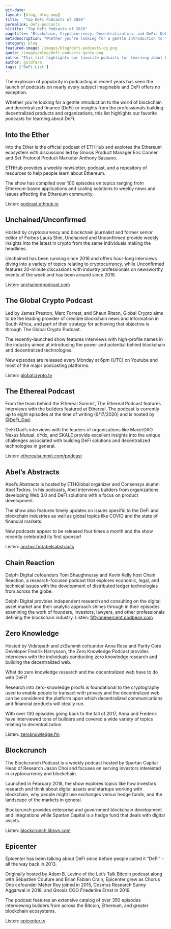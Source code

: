 ```yaml
---
git-date:
layout: [blog, blog-amp]
title:  "Top DeFi Podcasts of 2020"
permalink: defi-podcasts
h1title: "Top DeFi Podcasts of 2020"
pagetitle: "Blockchain, Cryptocurrency, Decentralization, and DeFi: DeFi Prime’s Top Podcasts of 2020 🎙"
metadescription: "Whether you’re looking for a gentle introduction to the world of blockchain and decentralized finance (DeFi) or insights from the professionals building decentralized products and organizations, this list highlights our favorite podcasts for learning about DeFi"
category: blog
featured-image: /images/blog/defi-podcasts-og.png
quote: /images/blog/defi-podcasts-quote.png
intro: "This list highlights our favorite podcasts for learning about DeFi"
author: goldfarb
tags: ['DeFi List']
---
```

The explosion of popularity in podcasting in recent years has seen the launch of podcasts on nearly every subject imaginable and DeFi offers no exception.

Whether you’re looking for a gentle introduction to the world of blockchain and decentralized finance (DeFi) or insights from the professionals building decentralized products and organizations, this list highlights our favorite podcasts for learning about DeFi.  

## Into the Ether
Into the Ether is the official podcast of ETHHub and explores the Ethereum ecosystem with discussions led by Gnosis Product Manager Eric Conner and Set Protocol Product Marketer Anthony Sassano.

ETHHub provides a weekly newsletter, podcast, and a repository of resources to help people learn about Ethereum.

The show has compiled over 100 episodes on topics ranging from Ethereum-based applications and scaling solutions to weekly news and issues affecting the Ethereum community.

Listen: [podcast.ethhub.io](https://podcast.ethhub.io/)

## Unchained/Unconfirmed
Hosted by cryptocurrency and blockchain journalist and former senior editor of Forbes Laura Shin, Unchained and Unconfirmed provide weekly insights into the latest in crypto from the same individuals making the headlines.

Unchained has been running since 2016 and offers hour-long interviews diving into a variety of topics relating to cryptocurrency, while Unconfirmed features 20-minute discussions with industry professionals on newsworthy events of the week and has been around since 2018.

Listen: [unchainedpodcast.com](https://unchainedpodcast.com/)

## The Global Crypto Podcast
Led by James Preston, Marc Forrest, and Shaun Ritson, Global Crypto aims to be the leading provider of credible blockchain news and information in South Africa, and part of their strategy for achieving that objective is through The Global Crypto Podcast.

The recently-launched show features interviews with high-profile names in the industry aimed at introducing the power and potential behind blockchain and decentralized technologies.

New episodes are released every Monday at 6pm (UTC) on Youtube and most of the major podcasting platforms.

Listen: [globalcrypto.tv](https://globalcrypto.tv/all-you-need-to-know-about-cryptos-future-in-one-podcast/)

## The Ethereal Podcast
From the team behind the Ethereal Summit, The Ethereal Podcast features interviews with the builders featured at Ethereal. The podcast is currently up to eight episodes at the time of writing (6/17/2020) and is hosted by [@DeFi_Dad](https://twitter.com/DeFi_Dad).

DeFi Dad’s interviews with the leaders of organizations like MakerDAO Nexus Mutual, dYdx, and SKALE provide excellent insights into the unique challenges associated with building DeFi solutions and decentralized technologies in general.

Listen: [etherealsummit.com/podcast](https://www.etherealsummit.com/podcast)

## Abel’s Abstracts
Abel’s Abstracts is hosted by ETHGlobal organizer and Consensys alumni Abel Tedros. In his podcasts, Abel interviews builders from organizations developing Web 3.0 and DeFi solutions with a focus on product development.

The show also features timely updates on issues specific to the DeFi and blockchain industries as well as global topics like COVID and the state of financial markets.

New podcasts appear to be released four times a month and the show recently celebrated its first sponsor!

Listen: [anchor.fm/abelsabstracts](https://anchor.fm/abelsabstracts)

## Chain Reaction
Delphi Digital cofounders Tom Shaughnessy and Kevin Kelly host Chain Reaction, a research-focused podcast that explores economic, legal, and technical issues with the development of distributed ledger technologies from across the globe.

Delphi Digital provides independent research and consulting on the digital asset market and their analytic approach shines through in their episodes examining the work of founders, investors, lawyers, and other professionals defining the blockchain industry.
Listen: [fiftyonepercent.podbean.com](https://fiftyonepercent.podbean.com/)

## Zero Knowledge
Hosted by Videopath and zkSummit cofounder Anna Rose and Parity Core Developer Fredrik Harrysson, the Zero Knowledge Podcast provides interviews with the individuals conducting zero knowledge research and building the decentralized web.

What do zero knowledge research and the decentralized web have to do with DeFi?

Research into zero-knowledge proofs is foundational to the cryptography used to enable people to transact with privacy and the decentralized web can be considered the platform upon which decentralized communications and financial products will ideally run.

With over 130 episodes going back to the fall of 2017, Anna and Frederik have interviewed tons of builders and covered a wide variety of topics relating to decentralization.

Listen: [zeroknowledge.fm](https://www.zeroknowledge.fm/)

## Blockcrunch
The Blockcrunch Podcast is a weekly podcast hosted by Spartan Capital Head of Research Jason Choi and focuses on serving investors interested in cryptocurrency and blockchain.

Launched in February 2018, the show explores topics like how investors research and think about digital assets and startups working with blockchain, why people might use exchanges versus hedge funds, and the landscape of the markets in general.

Blockcrunch provides enterprise and government blockchain development and integrations while Spartan Capital is a hedge fund that deals with digital assets.

Listen: [blockcrunch.libsyn.com](https://blockcrunch.libsyn.com/)

## Epicenter
Epicenter has been talking about DeFi since before people called it “DeFi” - all the way back in 2013.

Originally hosted by Adam B. Levine of the Let’s Talk Bitcoin podcast along with Sébastien Couture and Brian Fabian Crain, Epicenter grew as Chorus One cofounder Meher Roy joined in 2015, Cosmos Research Sunny Aggarwal in 2018, and Gnosis COO Friederike Ernst in 2019.

The podcast features an extensive catalog of over 350 episodes interviewing builders from across the Bitcoin, Ethereum, and greater blockchain ecosystems.

Listen: [epicenter.tv](https://epicenter.tv/)
